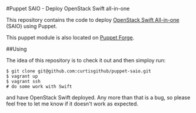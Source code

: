 #Puppet SAIO - Deploy OpenStack Swift all-in-one

This repository contains the code to deploy [OpenStack Swift All-in-one](http://docs.openstack.org/developer/swift/development_saio.html) (SAIO) using Puppet.

This puppet module is also located on [Puppet Forge](https://forge.puppetlabs.com/serverascode/saio).

##Using

The idea of this repository is to check it out and then simploy run:

```
$ git clone git@github.com:curtisgithub/puppet-saio.git
$ vagrant up
$ vagrant ssh
# do some work with Swift
```

and have OpenStack Swift deployed. Any more than that is a bug, so please feel free to let me know if it doesn't work as expected.